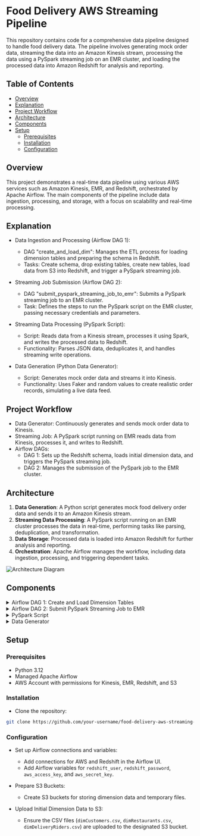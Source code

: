 
# Food Delivery AWS Streaming Pipeline

This repository contains code for a comprehensive data pipeline designed to handle food delivery data. The pipeline involves generating mock order data, streaming the data into an Amazon Kinesis stream, processing the data using a PySpark streaming job on an EMR cluster, and loading the processed data into Amazon Redshift for analysis and reporting.

## Table of Contents

- [Overview](#overview)
- [Explanation](#explanation)
- [Project Workflow](#project-workflow)
- [Architecture](#architecture)
- [Components](#components)
- [Setup](#setup)
  - [Prerequisites](#prerequisites)
  - [Installation](#installation)
  - [Configuration](#configuration)

## Overview

This project demonstrates a real-time data pipeline using various AWS services such as Amazon Kinesis, EMR, and Redshift, orchestrated by Apache Airflow. The main components of the pipeline include data ingestion, processing, and storage, with a focus on scalability and real-time processing.

## Explanation

- Data Ingestion and Processing (Airflow DAG 1):

    - DAG "create_and_load_dim": Manages the ETL process for loading dimension tables and preparing the schema in Redshift.
    - Tasks: Create schema, drop existing tables, create new tables, load data from S3 into Redshift, and trigger a PySpark streaming job.

- Streaming Job Submission (Airflow DAG 2):

    - DAG "submit_pyspark_streaming_job_to_emr": Submits a PySpark streaming job to an EMR cluster.
    - Task: Defines the steps to run the PySpark script on the EMR cluster, passing necessary credentials and parameters.

- Streaming Data Processing (PySpark Script):

    - Script: Reads data from a Kinesis stream, processes it using Spark, and writes the processed data to Redshift.
    - Functionality: Parses JSON data, deduplicates it, and handles streaming write operations.

- Data Generation (Python Data Generator):

    - Script: Generates mock order data and streams it into Kinesis.
    - Functionality: Uses Faker and random values to create realistic order records, simulating a live data feed.

## Project Workflow

- Data Generator: Continuously generates and sends mock order data to Kinesis.
- Streaming Job: A PySpark script running on EMR reads data from Kinesis, processes it, and writes to Redshift.
- Airflow DAGs:
    - DAG 1: Sets up the Redshift schema, loads initial dimension data, and triggers the PySpark streaming job.
    - DAG 2: Manages the submission of the PySpark job to the EMR cluster.

## Architecture

1. **Data Generation**: A Python script generates mock food delivery order data and sends it to an Amazon Kinesis stream.
2. **Streaming Data Processing**: A PySpark script running on an EMR cluster processes the data in real-time, performing tasks like parsing, deduplication, and transformation.
3. **Data Storage**: Processed data is loaded into Amazon Redshift for further analysis and reporting.
4. **Orchestration**: Apache Airflow manages the workflow, including data ingestion, processing, and triggering dependent tasks.

![Architecture Diagram](path/to/your/architecture_diagram.png)

## Components

<details>
<summary>Airflow DAG 1: Create and Load Dimension Tables</summary>

This DAG sets up the schema and tables in Redshift, loads initial dimension data from S3, and triggers the PySpark streaming job.

```python

from airflow import DAG
from airflow.providers.amazon.aws.transfers.s3_to_redshift import S3ToRedshiftOperator
from airflow.providers.postgres.operators.postgres import PostgresOperator
from airflow.utils.dates import days_ago
from datetime import timedelta
from airflow.operators.trigger_dagrun import TriggerDagRunOperator

# from airflow.operators.dagrun_operator import TriggerDagRunOperator

default_args = {
    "owner": "airflow",
    "depends_on_past": False,
    "email_on_failure": False,
    "email_on_retry": False,
    "retries": 1,
    "retry_delay": timedelta(minutes=5),
}

with DAG(
    "create_and_load_dim",
    default_args=default_args,
    description="ETL for food delivery data into Redshift",
    schedule_interval=None,
    start_date=days_ago(1),
    catchup=False,
    tags=["Create Schema"],
) as dag:

    # Create schema if it doesn't exist
    create_schema = PostgresOperator(
        task_id="create_schema",
        postgres_conn_id="redshift_connection_id",
        sql="CREATE SCHEMA IF NOT EXISTS food_delivery_datamart;",
    )

    # Drop tables if they exist
    drop_dimCustomers = PostgresOperator(
        task_id="drop_dimCustomers",
        postgres_conn_id="redshift_connection_id",
        sql="DROP TABLE IF EXISTS food_delivery_datamart.dimCustomers;",
    )

    drop_dimRestaurants = PostgresOperator(
        task_id="drop_dimRestaurants",
        postgres_conn_id="redshift_connection_id",
        sql="DROP TABLE IF EXISTS food_delivery_datamart.dimRestaurants;",
    )

    drop_dimDeliveryRiders = PostgresOperator(
        task_id="drop_dimDeliveryRiders",
        postgres_conn_id="redshift_connection_id",
        sql="DROP TABLE IF EXISTS food_delivery_datamart.dimDeliveryRiders;",
    )

    drop_factOrders = PostgresOperator(
        task_id="drop_factOrders",
        postgres_conn_id="redshift_connection_id",
        sql="DROP TABLE IF EXISTS food_delivery_datamart.factOrders;",
    )

    # Create dimension and fact tables
    create_dimCustomers = PostgresOperator(
        task_id="create_dimCustomers",
        postgres_conn_id="redshift_connection_id",
        sql="""
            CREATE TABLE food_delivery_datamart.dimCustomers (
                CustomerID INT PRIMARY KEY,
                CustomerName VARCHAR(255),
                CustomerEmail VARCHAR(255),
                CustomerPhone VARCHAR(50),
                CustomerAddress VARCHAR(500),
                RegistrationDate DATE
            );
        """,
    )

    create_dimRestaurants = PostgresOperator(
        task_id="create_dimRestaurants",
        postgres_conn_id="redshift_connection_id",
        sql="""
            CREATE TABLE food_delivery_datamart.dimRestaurants (
                RestaurantID INT PRIMARY KEY,
                RestaurantName VARCHAR(255),
                CuisineType VARCHAR(100),
                RestaurantAddress VARCHAR(500),
                RestaurantRating DECIMAL(3,1)
            );
        """,
    )

    create_dimDeliveryRiders = PostgresOperator(
        task_id="create_dimDeliveryRiders",
        postgres_conn_id="redshift_connection_id",
        sql="""
            CREATE TABLE food_delivery_datamart.dimDeliveryRiders (
                RiderID INT PRIMARY KEY,
                RiderName VARCHAR(255),
                RiderPhone VARCHAR(50),
                RiderVehicleType VARCHAR(50),
                VehicleID VARCHAR(50),
                RiderRating DECIMAL(3,1)
            );
        """,
    )

    create_factOrders = PostgresOperator(
        task_id="create_factOrders",
        postgres_conn_id="redshift_connection_id",
        sql="""
            CREATE TABLE food_delivery_datamart.factOrders (
                OrderID INT PRIMARY KEY,
                CustomerID INT REFERENCES food_delivery_datamart.dimCustomers(CustomerID),
                RestaurantID INT REFERENCES food_delivery_datamart.dimRestaurants(RestaurantID),
                RiderID INT REFERENCES food_delivery_datamart.dimDeliveryRiders(RiderID),
                OrderDate TIMESTAMP WITHOUT TIME ZONE,
                DeliveryTime INT,
                OrderValue DECIMAL(8,2),
                DeliveryFee DECIMAL(8,2),
                TipAmount DECIMAL(8,2),
                OrderStatus VARCHAR(50)
            );
        """,
    )

    # Load data into dimension tables from S3
    load_dimCustomers = S3ToRedshiftOperator(
        task_id="load_dimCustomers",
        schema="food_delivery_datamart",
        table="dimCustomers",
        s3_bucket="food-delivery-data-analysis1",
        s3_key="dims/dimCustomers.csv",
        copy_options=["CSV", "IGNOREHEADER 1", "QUOTE as '\"'"],
        aws_conn_id="aws_default",
        redshift_conn_id="redshift_connection_id",
    )

    load_dimRestaurants = S3ToRedshiftOperator(
        task_id="load_dimRestaurants",
        schema="food_delivery_datamart",
        table="dimRestaurants",
        s3_bucket="food-delivery-data-analysis1",
        s3_key="dims/dimRestaurants.csv",
        copy_options=["CSV", "IGNOREHEADER 1", "QUOTE as '\"'"],
        aws_conn_id="aws_default",
        redshift_conn_id="redshift_connection_id",
    )

    load_dimDeliveryRiders = S3ToRedshiftOperator(
        task_id="load_dimDeliveryRiders",
        schema="food_delivery_datamart",
        table="dimDeliveryRiders",
        s3_bucket="food-delivery-data-analysis1",
        s3_key="dims/dimDeliveryRiders.csv",
        copy_options=["CSV", "IGNOREHEADER 1", "QUOTE as '\"'"],
        aws_conn_id="aws_default",
        redshift_conn_id="redshift_connection_id",
    )

    trigger_spark_streaming_dag = TriggerDagRunOperator(
        task_id="trigger_spark_streaming_dag",
        trigger_dag_id="submit_pyspark_streaming_job_to_emr",
    )

# First, create the schema
create_schema >> [
    drop_dimCustomers,
    drop_dimRestaurants,
    drop_dimDeliveryRiders,
    drop_factOrders,
]

# Once the existing tables are dropped, proceed to create new tables
drop_dimCustomers >> create_dimCustomers
drop_dimRestaurants >> create_dimRestaurants
drop_dimDeliveryRiders >> create_dimDeliveryRiders
drop_factOrders >> create_factOrders

[
    create_dimCustomers,
    create_dimRestaurants,
    create_dimDeliveryRiders,
] >> create_factOrders

# After each table is created, load the corresponding data
create_dimCustomers >> load_dimCustomers
create_dimRestaurants >> load_dimRestaurants
create_dimDeliveryRiders >> load_dimDeliveryRiders

[
    load_dimCustomers,
    load_dimRestaurants,
    load_dimDeliveryRiders,
] >> trigger_spark_streaming_dag

```
</details>

<details>
 <summary>Airflow DAG 2: Submit PySpark Streaming Job to EMR </summary>

This DAG submits a PySpark streaming job to an EMR cluster.

```python

from airflow import DAG
from airflow.models import Variable
from airflow.providers.amazon.aws.operators.emr import EmrAddStepsOperator
from datetime import datetime

dag = DAG(
    "submit_pyspark_streaming_job_to_emr",
    start_date=datetime(2021, 1, 1),
    catchup=False,
    tags=["streaming"],
)

spark_packages = [
    "com.qubole.spark:spark-sql-kinesis_2.12:1.2.0_spark-3.0",
    "io.github.spark-redshift-community:spark-redshift_2.12:6.2.0-spark_3.5",
]
packages_list = ",".join(spark_packages)

jdbc_jar_s3_path = "s3://food-delivery-data-analysis1/redshift-connector-jar/redshift-jdbc42-2.1.0.12.jar"

# Fetch Redshift credentials from Airflow Variables
redshift_user = Variable.get("redshift_user")
redshift_password = Variable.get("redshift_password")
aws_access_key = Variable.get("aws_access_key")
aws_secret_key = Variable.get("aws_secret_key")

step_adder = EmrAddStepsOperator(
    task_id="add_step",
    job_flow_id="j-1C8HYM1LEFEIX",
    aws_conn_id="aws_default",
    steps=[
        {
            "Name": "Run PySpark Streaming Script",
            "ActionOnFailure": "CONTINUE",
            "HadoopJarStep": {
                "Jar": "command-runner.jar",
                "Args": [
                    "spark-submit",
                    "--deploy-mode",
                    "cluster",
                    "--num-executors",
                    "3",
                    "--executor-memory",
                    "6G",
                    "--executor-cores",
                    "3",
                    "--packages",
                    packages_list,
                    "--jars",
                    jdbc_jar_s3_path,
                    "s3://food-delivery-data-analysis1/pyspark_script/pyspark_streaming.py",
                    "--redshift_user",
                    redshift_user,
                    "--redshift_password",
                    redshift_password,
                    "--aws_access_key",
                    aws_access_key,
                    "--aws_secret_key",
                    aws_secret_key,
                ],
            },
        }
    ],
    dag=dag,
)

```
</details>

<details>
<summary>PySpark Script</summary>

The PySpark script reads data from the Kinesis stream, processes it, and writes it to Redshift.

```python
# pyspark_streaming.py

from pyspark.sql import SparkSession
from pyspark.sql.functions import col, from_json
from pyspark.sql.types import (
    StructType,
    StructField,
    IntegerType,
    StringType,
    DecimalType,
    TimestampType,
)
import argparse

parser = argparse.ArgumentParser(description="PySpark Streaming Job Arguments")
parser.add_argument("--redshift_user", required=True, help="Redshift Username")
parser.add_argument("--redshift_password", required=True, help="Redshift Password")
parser.add_argument("--aws_access_key", required=True, help="aws_access_key")
parser.add_argument("--aws_secret_key", required=True, help="aws_secret_key")
args = parser.parse_args()

appName = "KinesisToRedshift"
kinesisStreamName = "incoming-food-order-data-streaming"
kinesisRegion = "ap-south-1"
checkpointLocation = "s3://stream-checkpointing1/kinesis-to-redshift/"
redshiftJdbcUrl = f"jdbc:redshift://redshift-cluster-1.coyx8twvpafs.ap-south-1.redshift.amazonaws.com:5439/dev"
redshiftTable = "food_delivery_datamart.factOrders"
tempDir = "s3://redshift-temp-data-kcd/temp-data/streaming_temp/"

# Define the schema of the incoming JSON data from Kinesis
schema = StructType(
    [
        StructField("OrderID", IntegerType(), True),
        StructField("CustomerID", IntegerType(), True),
        StructField("RestaurantID", IntegerType(), True),
        StructField("RiderID", IntegerType(), True),
        StructField("OrderDate", TimestampType(), True),
        StructField("DeliveryTime", IntegerType(), True),
        StructField("OrderValue", DecimalType(8, 2), True),
        StructField("DeliveryFee", DecimalType(8, 2), True),
        StructField("TipAmount", DecimalType(8, 2), True),
        StructField("OrderStatus", StringType(), True),
    ]
)

spark = SparkSession.builder.appName(appName).getOrCreate()

df = (
    spark.readStream.format("kinesis")
    .option("streamName", kinesisStreamName)
    .option("startingPosition", "latest")
    .option("region", kinesisRegion)
    .option("awsUseInstanceProfile", "false")
    .option("endpointUrl", "https://kinesis.ap-south-1.amazonaws.com")
    .option("awsAccessKeyId", args.aws_access_key)
    .option("awsSecretKey", args.aws_secret_key)
    .load()
)

print("Consuming From Read Stream...")
parsed_df = (
    df.selectExpr("CAST(data AS STRING)")
    .select(from_json(col("data"), schema).alias("parsed_data"))
    .select("parsed_data.*")
)

# Perform stateful deduplication
deduped_df = parsed_df.withWatermark("OrderDate", "10 minutes").dropDuplicates(
    ["OrderID"]
)


# Writing Data to Redshift
def write_to_redshift(batch_df, batch_id):
    batch_df.write.format("jdbc").option("url", redshiftJdbcUrl).option(
        "user", args.redshift_user
    ).option("password", args.redshift_password).option(
        "dbtable", redshiftTable
    ).option(
        "tempdir", tempDir
    ).option(
        "driver", "com.amazon.redshift.jdbc.Driver"
    ).mode(
        "append"
    ).save()


# Write the deduplicated data to Redshift
query = (
    deduped_df.writeStream.foreachBatch(write_to_redshift)
    .outputMode("append")
    .trigger(processingTime="5 seconds")
    .option("checkpointLocation", checkpointLocation)
    .start()
)

print("Current batch written in Redshift")

query.awaitTermination()

```
</details>

<details>

 <summary>Data Generator</summary>

The data generator script creates mock order data and streams it into Kinesis.

```python
# data_generator.py

import pandas as pd
import json
import random
from datetime import datetime
from faker import Faker
import boto3
import os
import time

# Initialize Faker and Boto3 Kinesis client
fake = Faker()
kinesis_client = boto3.client("kinesis")

# Directory setup
base_directory = os.path.dirname(__file__)
data_directory = os.path.join(base_directory, "data_for_dims")


def load_ids_from_csv(file_name, key_attribute):
    """Load IDs from the specified CSV file within the data directory."""
    file_path = os.path.join(data_directory, file_name)
    df = pd.read_csv(file_path)
    return df[key_attribute].tolist()


def generate_order(customer_ids, restaurant_ids, rider_ids, order_id):
    """Generate a mock order record."""
    order = {
        "OrderID": order_id,
        "CustomerID": random.choice(customer_ids),
        "RestaurantID": random.choice(restaurant_ids), 
        "RiderID": random.choice(rider_ids),
        "OrderDate": fake.date_time_between(
            start_date="-30d", end_date="now"
        ).isoformat(),
        "DeliveryTime": random.randint(15, 60),  # Delivery time in minutes
        "OrderValue": round(random.uniform(10, 100), 2),
        "DeliveryFee": round(random.uniform(2, 10), 2),
        "TipAmount": round(random.uniform(0, 20), 2),
        "OrderStatus": random.choice(
            ["Delivered", "Cancelled", "Processing", "On the way"]
        ),
    }
    return order


def send_order_to_kinesis(stream_name, order):
    """Send the generated order to a Kinesis stream."""
    response = kinesis_client.put_record(
        StreamName=stream_name,
        Data=json.dumps(order),
        PartitionKey=str(order["OrderID"]),  # Using OrderID as the partition key
    )
    print(f"Sent order to Kinesis with Sequence Number: {response['SequenceNumber']}")


# Load mock data IDs
customer_ids = load_ids_from_csv("dimCustomers.csv", "CustomerID")
restaurant_ids = load_ids_from_csv("dimRestaurants.csv", "RestaurantID")
rider_ids = load_ids_from_csv("dimDeliveryRiders.csv", "RiderID")

# Kinesis Stream Name
stream_name = "incoming-food-order-data-stream"

# Order ID initialization
order_id = 5000

for _ in range(10000):
    order = generate_order(customer_ids, restaurant_ids, rider_ids, order_id)
    print(order)
    send_order_to_kinesis(stream_name, order)
    order_id += 1  # Increment OrderID for the next order

```
</details>

## Setup

### Prerequisites

- Python 3.12
- Managed Apache Airflow
- AWS Account with permissions for Kinesis, EMR, Redshift, and S3

### Installation

- Clone the repository:

```bash
git clone https://github.com/your-username/food-delivery-aws-streaming-pipeline.git
```

### Configuration

- Set up Airflow connections and variables:

   - Add connections for AWS and Redshift in the Airflow UI.
   - Add Airflow variables for `redshift_user`, `redshift_password`, `aws_access_key`, and `aws_secret_key`.

- Prepare S3 Buckets:

   - Create S3 buckets for storing dimension data and temporary files.

- Upload Initial Dimension Data to S3:

   - Ensure the CSV files (`dimCustomers.csv`, `dimRestaurants.csv`, `dimDeliveryRiders.csv`) are uploaded to the designated S3 bucket.




